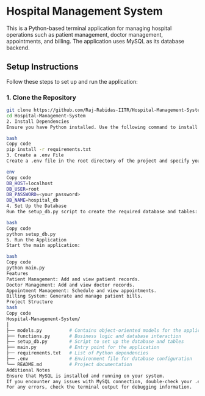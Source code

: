 # **Hospital Management System**

This is a Python-based terminal application for managing hospital operations such as patient management, doctor management, appointments, and billing. The application uses MySQL as its database backend.

## **Setup Instructions**

Follow these steps to set up and run the application:

### **1. Clone the Repository**
```bash
git clone https://github.com/Raj-Rabidas-IITR/Hospital-Management-System.git
cd Hospital-Management-System
2. Install Dependencies
Ensure you have Python installed. Use the following command to install the required dependencies:

bash
Copy code
pip install -r requirements.txt
3. Create a .env File
Create a .env file in the root directory of the project and specify your MySQL credentials:

env
Copy code
DB_HOST=localhost
DB_USER=root
DB_PASSWORD=<your password>
DB_NAME=hospital_db
4. Set Up the Database
Run the setup_db.py script to create the required database and tables:

bash
Copy code
python setup_db.py
5. Run the Application
Start the main application:

bash
Copy code
python main.py
Features
Patient Management: Add and view patient records.
Doctor Management: Add and view doctor records.
Appointment Management: Schedule and view appointments.
Billing System: Generate and manage patient bills.
Project Structure
bash
Copy code
Hospital-Management-System/
│
├── models.py          # Contains object-oriented models for the application
├── functions.py       # Business logic and database interaction
├── setup_db.py        # Script to set up the database and tables
├── main.py            # Entry point for the application
├── requirements.txt   # List of Python dependencies
├── .env               # Environment file for database configuration
└── README.md          # Project documentation
Additional Notes
Ensure that MySQL is installed and running on your system.
If you encounter any issues with MySQL connection, double-check your .env file and ensure the database credentials are correct.
For any errors, check the terminal output for debugging information.
